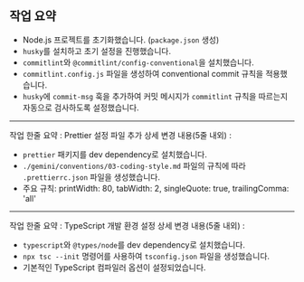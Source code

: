 ## 작업 요약

- Node.js 프로젝트를 초기화했습니다. (`package.json` 생성)
- `husky`를 설치하고 초기 설정을 진행했습니다.
- `commitlint`와 `@commitlint/config-conventional`을 설치했습니다.
- `commitlint.config.js` 파일을 생성하여 conventional commit 규칙을 적용했습니다.
- `husky`에 `commit-msg` 훅을 추가하여 커밋 메시지가 `commitlint` 규칙을 따르는지 자동으로 검사하도록 설정했습니다.

---

작업 한줄 요약 : Prettier 설정 파일 추가
상세 변경 내용(5줄 내외) :
- `prettier` 패키지를 dev dependency로 설치했습니다.
- `./gemini/conventions/03-coding-style.md` 파일의 규칙에 따라 `.prettierrc.json` 파일을 생성했습니다.
- 주요 규칙: printWidth: 80, tabWidth: 2, singleQuote: true, trailingComma: 'all'

---

작업 한줄 요약 : TypeScript 개발 환경 설정
상세 변경 내용(5줄 내외) :
- `typescript`와 `@types/node`를 dev dependency로 설치했습니다.
- `npx tsc --init` 명령어를 사용하여 `tsconfig.json` 파일을 생성했습니다.
- 기본적인 TypeScript 컴파일러 옵션이 설정되었습니다.